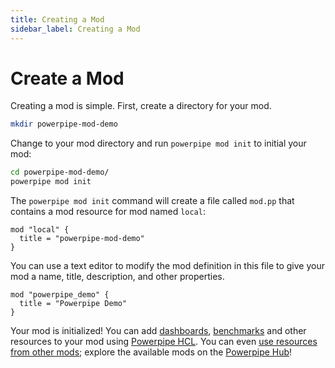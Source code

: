 ```yaml
---
title: Creating a Mod
sidebar_label: Creating a Mod
---
```


# Create a Mod

Creating a mod is simple. First, create a directory for your mod.
```bash
mkdir powerpipe-mod-demo
```


Change to your mod directory and run `powerpipe mod init` to initial your mod:

```bash
cd powerpipe-mod-demo/
powerpipe mod init
```

The `powerpipe mod init` command will create a file called `mod.pp` that contains a mod resource for mod named `local`:

```hcl
mod "local" {
  title = "powerpipe-mod-demo"
}
```

You can use a text editor to modify the mod definition in this file to give your mod a name, title, description, and other properties.

```hcl
mod "powerpipe_demo" {
  title = "Powerpipe Demo"
}

```

Your mod is initialized! You can add [dashboards](/docs/powerpipe-hcl/dashboard), [benchmarks](/docs/powerpipe-hcl/benchmark) and other resources to your mod using [Powerpipe HCL](/docs/powerpipe-hcl/). You can even [use resources from other mods](/docs/build/mod-dependencies); explore the available mods on the [Powerpipe Hub](https://hub.powerpipe.io)!